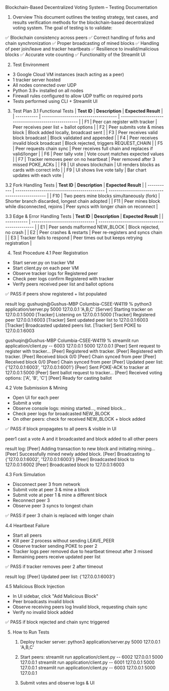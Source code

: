 Blockchain-Based Decentralized Voting System – Testing Documentation

1. Overview
This document outlines the testing strategy, test cases, and results verification methods for the blockchain-based decentralized voting system. The goal of testing is to validate:

✅ Blockchain consistency across peers
✅ Correct handling of forks and chain synchronization
✅ Proper broadcasting of mined blocks
✅ Handling of peer join/leave and tracker heartbeats
✅ Resilience to invalid/malicious blocks
✅ Accurate vote counting
✅ Functionality of the Streamlit UI

2. Test Environment
 - 3 Google Cloud VM instances (each acting as a peer)
 - 1 tracker server hosted
 - All nodes connected over UDP
 - Python 3.9+ installed on all nodes
 - Firewall rules configured to allow UDP traffic on required ports
 - Tests performed using CLI + Streamlit UI

3. Test Plan
3.1 Functional Tests
| **Test ID** | **Description**                       | **Expected Result**                                   |
| ----------- | ------------------------------------- | ----------------------------------------------------- |
| F1          | Peer can register with tracker        | Peer receives peer list + ballot options              |
| F2          | Peer submits vote & mines block       | Block added locally, broadcast sent                   |
| F3          | Peer receives valid block broadcast   | Block validated and appended                          |
| F4          | Peer receives invalid block broadcast | Block rejected, triggers REQUEST_CHAIN               |
| F5          | Peer requests chain sync              | Peer receives full chain and replaces if valid/longer |
| F6          | Peer tally vote                       | Vote count matches expected values                    |
| F7          | Tracker removes peer on no heartbeat  | Peer removed after 3 missed POKE_ACKs                |
| F8          | UI shows blockchain                   | UI renders blocks as cards with correct info          |
| F9          | UI shows live vote tally              | Bar chart updates with each vote                      |


3.2 Fork Handling Tests
| **Test ID** | **Description**                              | **Expected Result**                             |
| ----------- | -------------------------------------------- | ----------------------------------------------- |
| F10         | Two peers mine blocks simultaneously (fork)  | Shorter branch discarded, longest chain adopted |
| F11         | Peer mines block while disconnected, rejoins | Peer syncs with longer chain on reconnect       |


3.3 Edge & Error Handling Tests
| **Test ID** | **Description**                 | **Expected Result**                            |
| ----------- | ------------------------------- | ---------------------------------------------- |
| E1          | Peer sends malformed NEW\_BLOCK | Block rejected, no crash                       |
| E2          | Peer crashes & restarts         | Peer re-registers and syncs chain              |
| E3          | Tracker fails to respond        | Peer times out but keeps retrying registration |

4. Test Procedure
4.1 Peer Registration
 - Start server.py on tracker VM
 - Start client.py on each peer VM
 - Observe tracker logs for Registered peer
 - Check peer logs confirm Registered with tracker
 - Verify peers received peer list and ballot options

✅ PASS if peers show registered + list populated

result log:
gushuqin@Gushus-MBP Columbia-CSEE-W4119 % python3 application/server.py 5000 127.0.0.1 'A,B,C'
[Server] Starting tracker on 127.0.0.1:5000
[Tracker] Listening on 127.0.0.1:5000
[Tracker] Registered peer 127.0.0.1:6003
[Tracker] Sent updated peer list to 127.0.0.1:6003
[Tracker] Broadcasted updated peers list.
[Tracker] Sent POKE to 127.0.0.1:6003


gushuqin@Gushus-MBP Columbia-CSEE-W4119 % streamlit run application/client.py -- 6003 127.0.0.1 5000 127.0.0.1
[Peer] Sent request to register with tracker...
[Peer] Registered with tracker.
[Peer] Registered with tracker.
[Peer] Received block 0/0
[Peer] Chain synced from peer
[Peer] Received block 0/0
[Peer] Chain synced from peer
[Peer] Updated peer list: {'127.0.0.1:6003', '127.0.0.1:6001'}
[Peer] Sent POKE-ACK to tracker at 127.0.0.1:5000
[Peer] Sent ballot request to tracker...
[Peer] Received voting options: ['A', 'B', 'C']
[Peer] Ready for casting ballot

4.2 Vote Submission & Mining
 - Open UI for each peer
 - Submit a vote
 - Observe console logs: mining started..., mined block...
 - Check peer logs for broadcasted NEW_BLOCK
 - On other peers: check for received NEW_BLOCK + block added

✅ PASS if block propagates to all peers & visible in UI

peer1 cast a vote A and it broadcasted and block added to all other peers

result log:
[Peer] Adding transaction to new block and initiating mining...
[Peer] Successfully mined newly added block.
[Peer] Broadcasting to {'127.0.0.1:6002', '127.0.0.1:6003'}
[Peer] Broadcasted block to 127.0.0.1:6002
[Peer] Broadcasted block to 127.0.0.1:6003


4.3 Fork Simulation
 - Disconnect peer 3 from network
 - Submit vote at peer 3 & mine a block
 - Submit vote at peer 1 & mine a different block
 - Reconnect peer 3
 - Observe peer 3 syncs to longest chain

✅ PASS if peer 3 chain is replaced with longer chain



4.4 Heartbeat Failure
 - Start all peers
 - Kill peer 2 process without sending LEAVE_PEER
 - Observe tracker sending POKE to peer 2
 - Tracker logs peer removed due to heartbeat timeout after 3 missed
 - Remaining peers receive updated peer list

 ✅ PASS if tracker removes peer 2 after timeout

result log:
[Peer] Updated peer list: {'127.0.0.1:6003'}


4.5 Malicious Block Injection
 - In UI sidebar, click "Add Malicious Block"
 - Peer broadcasts invalid block
 - Observe receiving peers log Invalid block, requesting chain sync
 - Verify no invalid block added

✅ PASS if block rejected and chain sync triggered




5. How to Run Tests

    1. Deploy tracker server:
    python3 application/server.py 5000 127.0.0.1 'A,B,C'

    2. Start peers:
    streamlit run application/client.py -- 6002 127.0.0.1 5000 127.0.0.1
    streamlit run application/client.py -- 6001 127.0.0.1 5000 127.0.0.1
    streamlit run application/client.py -- 6003 127.0.0.1 5000 127.0.0.1

    3. Submit votes and observe logs & UI